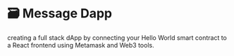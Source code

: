 # 🗃 Message Dapp

creating a full stack dApp by connecting your Hello World smart contract to a React frontend using Metamask and Web3 tools.
